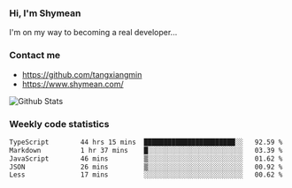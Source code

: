 ### Hi, I'm Shymean

I'm on my way to becoming a real developer...

### Contact me

- <https://github.com/tangxiangmin>
- <https://www.shymean.com/>

![Github Stats](https://github-readme-stats.vercel.app/api?username=tangxiangmin&show_icons=true&theme=dark)


###  Weekly code statistics

<!--START_SECTION:waka-->

```txt
TypeScript        44 hrs 15 mins  ███████████████████████░░   92.59 %
Markdown          1 hr 37 mins    █░░░░░░░░░░░░░░░░░░░░░░░░   03.39 %
JavaScript        46 mins         ▒░░░░░░░░░░░░░░░░░░░░░░░░   01.62 %
JSON              26 mins         ▒░░░░░░░░░░░░░░░░░░░░░░░░   00.92 %
Less              17 mins         ░░░░░░░░░░░░░░░░░░░░░░░░░   00.62 %
```

<!--END_SECTION:waka-->